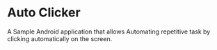 # Auto Clicker
A Sample Android application that allows Automating repetitive task by clicking
automatically on the screen.